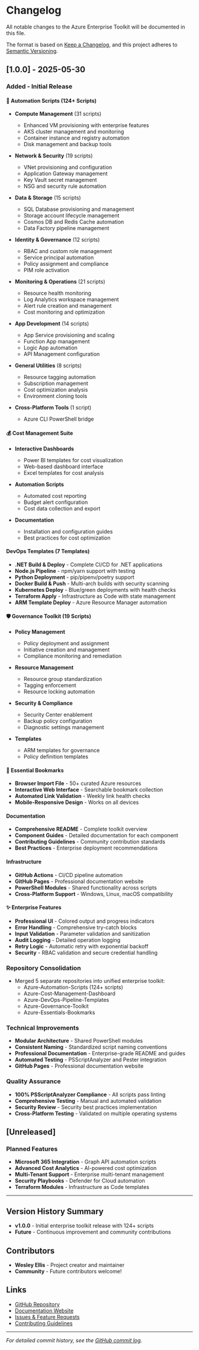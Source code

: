# Changelog

All notable changes to the Azure Enterprise Toolkit will be documented in this file.

The format is based on [Keep a Changelog](https://keepachangelog.com/en/1.0.0/), and this project adheres to [Semantic Versioning](https://semver.org/spec/v2.0.0.html).

## [1.0.0] - 2025-05-30

### Added - Initial Release 

#### 🤖 Automation Scripts (124+ Scripts)
- **Compute Management** (31 scripts)
  - Enhanced VM provisioning with enterprise features
  - AKS cluster management and monitoring
  - Container instance and registry automation
  - Disk management and backup tools

- **Network & Security** (19 scripts)
  - VNet provisioning and configuration
  - Application Gateway management
  - Key Vault secret management
  - NSG and security rule automation

- **Data & Storage** (15 scripts)
  - SQL Database provisioning and management
  - Storage account lifecycle management
  - Cosmos DB and Redis Cache automation
  - Data Factory pipeline management

- **Identity & Governance** (12 scripts)
  - RBAC and custom role management
  - Service principal automation
  - Policy assignment and compliance
  - PIM role activation

- **Monitoring & Operations** (21 scripts)
  - Resource health monitoring
  - Log Analytics workspace management
  - Alert rule creation and management
  - Cost monitoring and optimization

- **App Development** (14 scripts)
  - App Service provisioning and scaling
  - Function App management
  - Logic App automation
  - API Management configuration

- **General Utilities** (8 scripts)
  - Resource tagging automation
  - Subscription management
  - Cost optimization analysis
  - Environment cloning tools

- **Cross-Platform Tools** (1 script)
  - Azure CLI PowerShell bridge

#### 💰 Cost Management Suite
- **Interactive Dashboards**
  - Power BI templates for cost visualization
  - Web-based dashboard interface
  - Excel templates for cost analysis

- **Automation Scripts**
  - Automated cost reporting
  - Budget alert configuration
  - Cost data collection and export

- **Documentation**
  - Installation and configuration guides
  - Best practices for cost optimization

####  DevOps Templates (7 Templates)
- **.NET Build & Deploy** - Complete CI/CD for .NET applications
- **Node.js Pipeline** - npm/yarn support with testing
- **Python Deployment** - pip/pipenv/poetry support
- **Docker Build & Push** - Multi-arch builds with security scanning
- **Kubernetes Deploy** - Blue/green deployments with health checks
- **Terraform Apply** - Infrastructure as Code with state management
- **ARM Template Deploy** - Azure Resource Manager automation

#### 🛡️ Governance Toolkit (19 Scripts)
- **Policy Management**
  - Policy deployment and assignment
  - Initiative creation and management
  - Compliance monitoring and remediation

- **Resource Management**
  - Resource group standardization
  - Tagging enforcement
  - Resource locking automation

- **Security & Compliance**
  - Security Center enablement
  - Backup policy configuration
  - Diagnostic settings management

- **Templates**
  - ARM templates for governance
  - Policy definition templates

#### 🔖 Essential Bookmarks
- **Browser Import File** - 50+ curated Azure resources
- **Interactive Web Interface** - Searchable bookmark collection
- **Automated Link Validation** - Weekly link health checks
- **Mobile-Responsive Design** - Works on all devices

####  Documentation
- **Comprehensive README** - Complete toolkit overview
- **Component Guides** - Detailed documentation for each component
- **Contributing Guidelines** - Community contribution standards
- **Best Practices** - Enterprise deployment recommendations

####  Infrastructure
- **GitHub Actions** - CI/CD pipeline automation
- **GitHub Pages** - Professional documentation website
- **PowerShell Modules** - Shared functionality across scripts
- **Cross-Platform Support** - Windows, Linux, macOS compatibility

#### ✨ Enterprise Features
- **Professional UI** - Colored output and progress indicators
- **Error Handling** - Comprehensive try-catch blocks
- **Input Validation** - Parameter validation and sanitization
- **Audit Logging** - Detailed operation logging
- **Retry Logic** - Automatic retry with exponential backoff
- **Security** - RBAC validation and secure credential handling

### Repository Consolidation
- Merged 5 separate repositories into unified enterprise toolkit:
  - Azure-Automation-Scripts (124+ scripts)
  - Azure-Cost-Management-Dashboard
  - Azure-DevOps-Pipeline-Templates  
  - Azure-Governance-Toolkit
  - Azure-Essentials-Bookmarks

### Technical Improvements
- **Modular Architecture** - Shared PowerShell modules
- **Consistent Naming** - Standardized script naming conventions
- **Professional Documentation** - Enterprise-grade README and guides
- **Automated Testing** - PSScriptAnalyzer and Pester integration
- **GitHub Pages** - Professional documentation website

### Quality Assurance
- **100% PSScriptAnalyzer Compliance** - All scripts pass linting
- **Comprehensive Testing** - Manual and automated validation
- **Security Review** - Security best practices implementation
- **Cross-Platform Testing** - Validated on multiple operating systems

## [Unreleased]

### Planned Features
- **Microsoft 365 Integration** - Graph API automation scripts
- **Advanced Cost Analytics** - AI-powered cost optimization
- **Multi-Tenant Support** - Enterprise multi-tenant management
- **Security Playbooks** - Defender for Cloud automation
- **Terraform Modules** - Infrastructure as Code templates

---

## Version History Summary

- **v1.0.0** - Initial enterprise toolkit release with 124+ scripts
- **Future** - Continuous improvement and community contributions

## Contributors

- **Wesley Ellis** - Project creator and maintainer
- **Community** - Future contributors welcome!

## Links

- [GitHub Repository](https://github.com/wesellis/Azure-Enterprise-Toolkit)
- [Documentation Website](https://wesellis.github.io/Azure-Enterprise-Toolkit)
- [Issues & Feature Requests](https://github.com/wesellis/Azure-Enterprise-Toolkit/issues)
- [Contributing Guidelines](CONTRIBUTING.md)

---

*For detailed commit history, see the [GitHub commit log](https://github.com/wesellis/Azure-Enterprise-Toolkit/commits/main).*